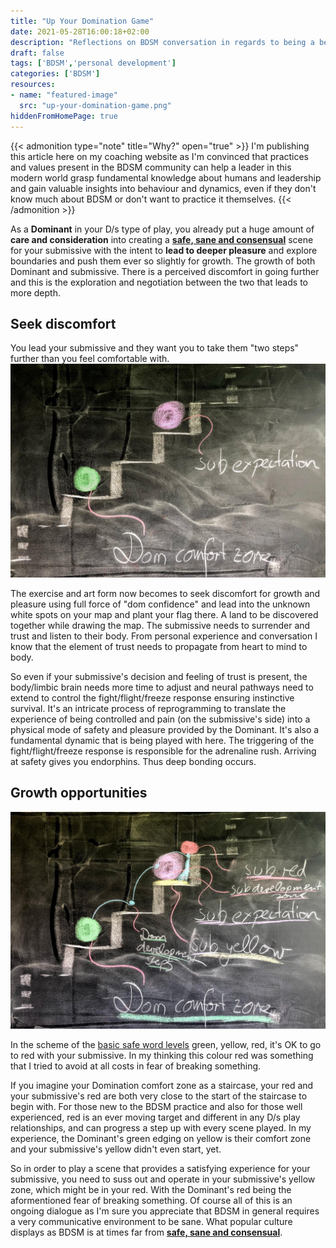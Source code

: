 ```yaml
---
title: "Up Your Domination Game"
date: 2021-05-28T16:00:18+02:00
description: "Reflections on BDSM conversation in regards to being a better dominant."
draft: false
tags: ['BDSM','personal development']
categories: ['BDSM']
resources:
- name: "featured-image"
  src: "up-your-domination-game.png"
hiddenFromHomePage: true
---
```


{{< admonition type="note" title="Why?" open="true" >}}
I'm publishing this article here on my coaching website as I'm convinced that practices and values present in the BDSM community can help a leader in this modern world grasp fundamental knowledge about humans and leadership and gain valuable insights into behaviour and dynamics, even if they don't know much about BDSM or don't want to practice it themselves.
{{< /admonition >}}

As a **Dominant** in your D/s type of play, you already put a huge amount of **care and consideration** into creating a [**safe, sane and consensual**](https://en.wikipedia.org/wiki/Safe,_sane_and_consensual) scene for your submissive with the intent to **lead to deeper pleasure** and explore boundaries and push them ever so slightly for growth. The growth of both Dominant and submissive. There is a perceived discomfort in going further and this is the exploration and negotiation between the two that leads to more depth.

## Seek discomfort

You lead your submissive and they want you to take them "two steps" further than you feel comfortable with.
![alt text](up-your-domination-game-schematic-1.jpg "Go two steps further than you feel comfortable with")

The exercise and art form now becomes to seek discomfort for growth and pleasure using full force of "dom confidence" and lead into the unknown white spots on your map and plant your flag there. A land to be discovered together while drawing the map. The submissive needs to surrender and trust and listen to their body. From personal experience and conversation I know that the element of trust needs to propagate from heart to mind to body.

So even if your submissive's decision and feeling of trust is present, the body/limbic brain needs more time to adjust and neural pathways need to extend to control the fight/flight/freeze response ensuring instinctive survival. It's an intricate process of reprogramming to translate the experience of being controlled and pain (on the submissive's side) into a physical mode of safety and pleasure provided by the Dominant. It's also a fundamental dynamic that is being played with here. The triggering of the fight/flight/freeze response is responsible for the adrenaline rush. Arriving at safety gives you endorphins. Thus deep bonding occurs.

## Growth opportunities

![alt text](up-your-domination-game-schematic-2.jpg "Provide growth for yourself and your submissive")

In the scheme of the [basic safe word levels](https://boldpleasures.com/kinky-life/getting-started/safeword-basics/) green, yellow, red, it's OK to go to red with your submissive. In my thinking this colour red was something that I tried to avoid at all costs in fear of breaking something.

If you imagine your Domination comfort zone as a staircase, your red and your submissive's red are both very close to the start of the staircase to begin with. For those new to the BDSM practice and also for those well experienced, red is an ever moving target and different in any D/s play relationships, and can progress a step up with every scene played. In my experience, the Dominant's green edging on yellow is their comfort zone and your submissive's yellow didn't even start, yet.

So in order to play a scene that provides a satisfying experience for your submissive, you need to suss out and operate in your submissive's yellow zone, which might be in your red. With the Dominant's red being the aformentioned fear of breaking something. Of course all of this is an ongoing dialogue as I'm sure you appreciate that BDSM in general requires a very communicative environment to be sane. What popular culture displays as BDSM is at times far from [**safe, sane and consensual**](https://en.wikipedia.org/wiki/Safe,_sane_and_consensual).
